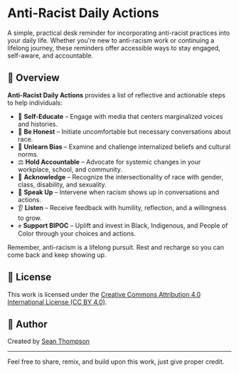 # Anti-Racist Daily Actions

A simple, practical desk reminder for incorporating anti-racist practices into your daily life. Whether you're new to anti-racism work or continuing a lifelong journey, these reminders offer accessible ways to stay engaged, self-aware, and accountable.

## 📄 Overview

**Anti-Racist Daily Actions** provides a list of reflective and actionable steps to help individuals:

- 🌱 **Self-Educate** – Engage with media that centers marginalized voices and histories.
- 💬 **Be Honest** – Initiate uncomfortable but necessary conversations about race.
- 🧠 **Unlearn Bias** – Examine and challenge internalized beliefs and cultural norms.
- ⚖️ **Hold Accountable** – Advocate for systemic changes in your workplace, school, and community.
- 🧩 **Acknowledge** – Recognize the intersectionality of race with gender, class, disability, and sexuality.
- 📢 **Speak Up** – Intervene when racism shows up in conversations and actions.
- 👂 **Listen** – Receive feedback with humility, reflection, and a willingness to grow.
- ✊ **Support BIPOC** – Uplift and invest in Black, Indigenous, and People of Color through your choices and actions.

Remember, anti-racism is a lifelong pursuit. Rest and recharge so you can come back and keep showing up.

## 🔗 License

This work is licensed under the [Creative Commons Attribution 4.0 International License (CC BY 4.0)](https://creativecommons.org/licenses/by/4.0/?ref=chooser-v1).

## 👤 Author

Created by [Sean Thompson](https://seanthompson.dev/)

---

Feel free to share, remix, and build upon this work, just give proper credit.
